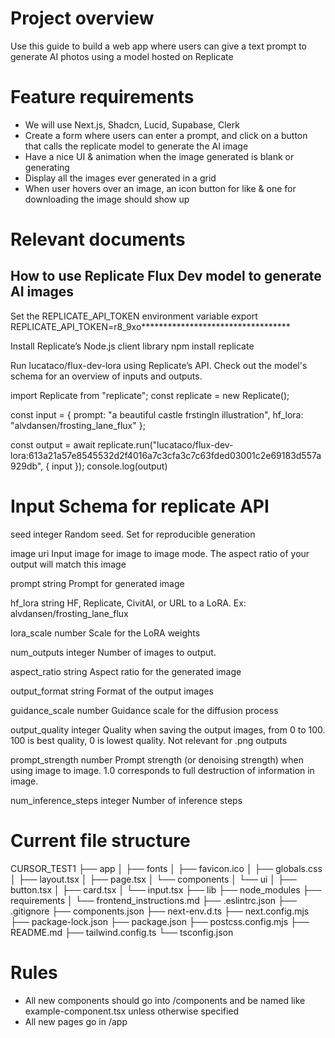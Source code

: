 # Project overview
Use this guide to build a web app where users can give a text prompt to generate AI photos using a model hosted on Replicate

# Feature requirements
- We will use Next.js, Shadcn, Lucid, Supabase, Clerk
- Create a form where users can enter a prompt, and click on a button that calls the replicate model to generate the AI image
- Have a nice UI & animation when the image generated is blank or generating
- Display all the images ever generated in a grid 
- When user hovers over an image, an icon button for like & one for downloading the image should show up

# Relevant documents
## How to use Replicate Flux Dev model to generate AI images

Set the REPLICATE_API_TOKEN environment variable
export REPLICATE_API_TOKEN=r8_9xo**********************************

Install Replicate’s Node.js client library
npm install replicate

Run lucataco/flux-dev-lora using Replicate’s API. Check out the model's schema for an overview of inputs and outputs.

import Replicate from "replicate";
const replicate = new Replicate();

const input = {
    prompt: "a beautiful castle frstingln illustration",
    hf_lora: "alvdansen/frosting_lane_flux"
};

const output = await replicate.run("lucataco/flux-dev-lora:613a21a57e8545532d2f4016a7c3cfa3c7c63fded03001c2e69183d557a929db", { input });
console.log(output)

# Input Schema for replicate API

seed
integer
Random seed. Set for reproducible generation

image
uri
Input image for image to image mode. The aspect ratio of your output will match this image

prompt
string
Prompt for generated image

hf_lora
string
HF, Replicate, CivitAI, or URL to a LoRA. Ex: alvdansen/frosting_lane_flux

lora_scale
number
Scale for the LoRA weights

num_outputs
integer
Number of images to output.

aspect_ratio
string
Aspect ratio for the generated image

output_format
string
Format of the output images

guidance_scale
number
Guidance scale for the diffusion process

output_quality
integer
Quality when saving the output images, from 0 to 100. 100 is best quality, 0 is lowest quality. Not relevant for .png outputs

prompt_strength
number
Prompt strength (or denoising strength) when using image to image. 1.0 corresponds to full destruction of information in image.

num_inference_steps
integer
Number of inference steps

# Current file structure

CURSOR_TEST1
├── app
│   ├── fonts
│   ├── favicon.ico
│   ├── globals.css
│   ├── layout.tsx
│   ├── page.tsx
│   └── components
│       └── ui
│           ├── button.tsx
│           ├── card.tsx
│           └── input.tsx
├── lib
├── node_modules
├── requirements
│   └── frontend_instructions.md
├── .eslintrc.json
├── .gitignore
├── components.json
├── next-env.d.ts
├── next.config.mjs
├── package-lock.json
├── package.json
├── postcss.config.mjs
├── README.md
├── tailwind.config.ts
└── tsconfig.json

# Rules
- All new components should go into /components and be named like example-component.tsx unless otherwise specified
- All new pages go in /app
